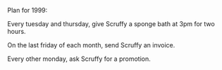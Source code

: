 Plan for 1999:

Every tuesday and thursday, give Scruffy a sponge bath at 3pm for two hours.

On the last friday of each month, send Scruffy an invoice.

Every other monday, ask Scruffy for a promotion.
